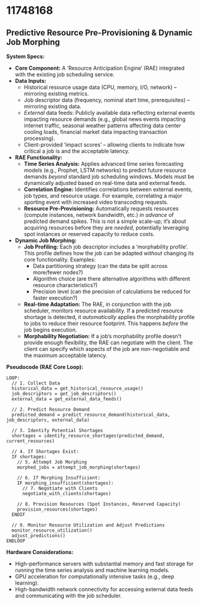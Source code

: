 # 11748168

## Predictive Resource Pre-Provisioning & Dynamic Job Morphing

**System Specs:**

*   **Core Component:** A ‘Resource Anticipation Engine’ (RAE) integrated with the existing job scheduling service.
*   **Data Inputs:**
    *   Historical resource usage data (CPU, memory, I/O, network) – mirroring existing metrics.
    *   Job descriptor data (frequency, nominal start time, prerequisites) – mirroring existing data.
    *   *External* data feeds: Publicly available data reflecting external events impacting resource demands (e.g., global news events impacting internet traffic, seasonal weather patterns affecting data center cooling loads, financial market data impacting transaction processing).
    *   Client-provided ‘impact scores’ – allowing clients to indicate how critical a job is and the acceptable latency.
*   **RAE Functionality:**
    *   **Time Series Analysis:** Applies advanced time series forecasting models (e.g., Prophet, LSTM networks) to predict future resource demands *beyond* standard job scheduling windows.  Models must be dynamically adjusted based on real-time data and external feeds.
    *   **Correlation Engine:** Identifies correlations between external events, job types, and resource usage. For example, correlating a major sporting event with increased video transcoding requests.
    *   **Resource Pre-Provisioning:**  Automatically requests resources (compute instances, network bandwidth, etc.) *in advance* of predicted demand spikes. This is not a simple scale-up; it’s about acquiring resources before they are *needed*, potentially leveraging spot instances or reserved capacity to reduce costs.
*   **Dynamic Job Morphing:**
    *   **Job Profiling:**  Each job descriptor includes a ‘morphability profile’. This profile defines how the job can be adapted *without* changing its core functionality.  Examples:
        *   Data partitioning strategy (can the data be split across more/fewer nodes?)
        *   Algorithm choice (are there alternative algorithms with different resource characteristics?)
        *   Precision level (can the precision of calculations be reduced for faster execution?)
    *   **Real-time Adaptation:**  The RAE, in conjunction with the job scheduler, monitors resource availability.  If a predicted resource shortage is detected, it *automatically* applies the morphability profile to jobs to reduce their resource footprint.  This happens *before* the job begins execution.
    *   **Morphability Negotiation:**  If a job’s morphability profile doesn’t provide enough flexibility, the RAE can negotiate with the client. The client can specify which aspects of the job are non-negotiable and the maximum acceptable latency.

**Pseudocode (RAE Core Loop):**

```
LOOP:
  // 1. Collect Data
  historical_data = get_historical_resource_usage()
  job_descriptors = get_job_descriptors()
  external_data = get_external_data_feeds()

  // 2. Predict Resource Demand
  predicted_demand = predict_resource_demand(historical_data, job_descriptors, external_data)

  // 3. Identify Potential Shortages
  shortages = identify_resource_shortages(predicted_demand, current_resources)

  // 4. If Shortages Exist:
  IF shortages:
    // 5. Attempt Job Morphing
    morphed_jobs = attempt_job_morphing(shortages)

    // 6. If Morphing Insufficient:
    IF morphing_insufficient(shortages):
      // 7. Negotiate with Clients
      negotiate_with_clients(shortages)

    // 8. Provision Resources (Spot Instances, Reserved Capacity)
    provision_resources(shortages)
  ENDIF

  // 9. Monitor Resource Utilization and Adjust Predictions
  monitor_resource_utilization()
  adjust_predictions()
ENDLOOP
```

**Hardware Considerations:**

*   High-performance servers with substantial memory and fast storage for running the time series analysis and machine learning models.
*   GPU acceleration for computationally intensive tasks (e.g., deep learning).
*   High-bandwidth network connectivity for accessing external data feeds and communicating with the job scheduler.